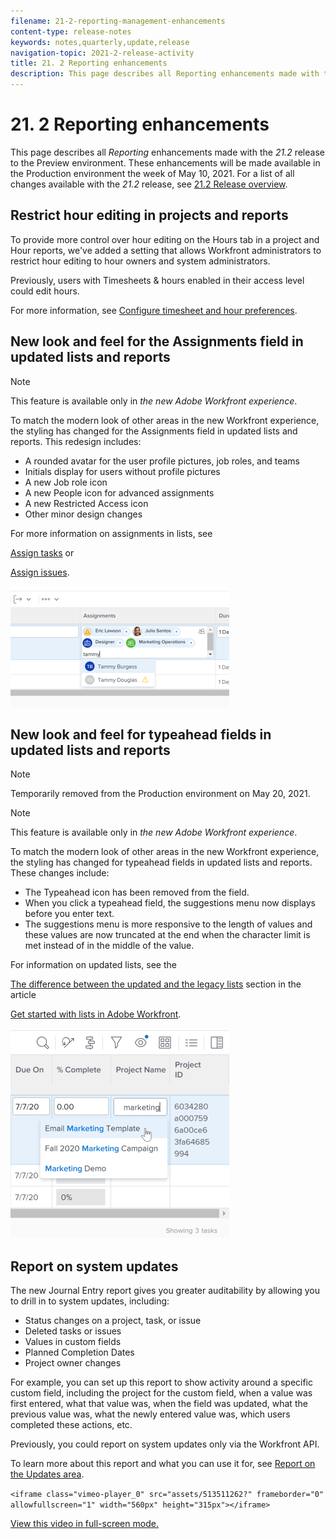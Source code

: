 ```yaml
---
filename: 21-2-reporting-management-enhancements
content-type: release-notes
keywords: notes,quarterly,update,release
navigation-topic: 2021-2-release-activity
title: 21. 2 Reporting enhancements
description: This page describes all Reporting enhancements made with the 21.2 release to the Preview environment. These enhancements will be made available in the Production environment the week of May 10, 2021. For a list of all changes available with the 21.2 release, see 21.2 Release overview.
---
```


# 21. 2 Reporting enhancements

This page describes all *Reporting* enhancements made with the *21.2* release to the Preview environment. These enhancements will be made available in the Production environment the week of May 10, 2021. For a list of all changes available with the *21.2* release, see [21.2 Release overview](../../../product-announcements/product-releases/21.2-release-activity/21-2-release-overview.md).

## Restrict hour editing in projects and reports

To provide more control over hour editing on the Hours tab in a project and Hour reports, we've added a setting that allows Workfront administrators to restrict hour editing to hour owners and system administrators.

Previously, users with Timesheets & hours enabled in their access level could edit hours.

For more information, see [Configure timesheet and hour preferences](../../../administration-and-setup/set-up-workfront/configure-timesheets-schedules/timesheet-and-hour-preferences.md).

## New look and feel for the Assignments field in updated lists and reports

>[!NOTE]
>
>This feature is available only in *the new Adobe Workfront experience*.

To match the modern look of other areas in the new Workfront experience, the styling has changed for the Assignments field in updated lists and reports. This redesign includes:

* A rounded avatar for the user profile pictures, job roles, and teams
* Initials display for users without profile pictures
* A new Job role icon
* A new People icon for advanced assignments
* A new Restricted Access icon
* Other minor design changes

For more information on assignments in lists, see 

<!--
<a href="../../../manage-work/tasks/assign-tasks/assign-tasks.md" class="MCXref xref" data-mc-conditions="QuicksilverOrClassic.Quicksilver">Assign tasks</a>
-->

[Assign tasks](../../../manage-work/tasks/assign-tasks/assign-tasks.md) or 

<!--
<a href="../../../manage-work/issues/manage-issues/assign-issues.md" class="MCXref xref" data-mc-conditions="QuicksilverOrClassic.Quicksilver">Assign issues</a>
-->

[Assign issues](../../../manage-work/issues/manage-issues/assign-issues.md).

![](assets/assignments-updates-350x193.png)

## New look and feel for typeahead fields in updated lists and reports

>[!NOTE]
>
>Temporarily removed from the Production environment on May 20, 2021.

>[!NOTE]
>
>This feature is available only in *the new Adobe Workfront experience*.

To match the modern look of other areas in the new Workfront experience, the styling has changed for typeahead fields in updated lists and reports. These changes include:

* The Typeahead icon has been removed from the field.
* When you click a typeahead field, the suggestions menu now displays before you enter text. 
* The suggestions menu is more responsive to the length of values and these values are now truncated at the end when the character limit is met instead of in the middle of the value.

For information on updated lists, see the 

<!--
<a href="../../../workfront-basics/navigate-workfront/use-lists/view-items-in-a-list.md#updated" class="MCXref xref" data-mc-conditions="QuicksilverOrClassic.Quicksilver">The difference between the updated and the legacy lists</a>
-->

[The difference between the updated and the legacy lists](../../../workfront-basics/navigate-workfront/use-lists/view-items-in-a-list.md#updated) section in the article 

<!--
<a href="../../../workfront-basics/navigate-workfront/use-lists/view-items-in-a-list.md" class="MCXref xref" data-mc-conditions="QuicksilverOrClassic.Quicksilver">Get started with lists in&nbsp;Adobe Workfront</a>
-->

[Get started with lists in Adobe Workfront](../../../workfront-basics/navigate-workfront/use-lists/view-items-in-a-list.md).

![](assets/typeahead-updates-350x336.png)

## Report on system updates

The new Journal Entry report gives you greater auditability by allowing you to drill in to system updates, including:

* Status changes on a project, task, or issue
* Deleted tasks or issues
* Values in custom fields
* Planned Completion Dates
* Project owner changes

For example, you can set up this report to show activity around a specific custom field, including the project for the custom field, when a value was first entered, what that value was, when the field was updated, what the previous value was, what the newly entered value was, which users completed these actions, etc.

Previously, you could report on system updates only via the Workfront API.

To learn more about this report and what you can use it for, see [Report on the Updates area](../../../reports-and-dashboards/reports/creating-and-managing-reports/create-journal-entry-report.md).

`<iframe class="vimeo-player_0" src="assets/513511262?" frameborder="0" allowfullscreen="1" width="560px" height="315px"></iframe>`

[View this video in full-screen mode.](https://vimeo.com/513511262/466fe94246) 

